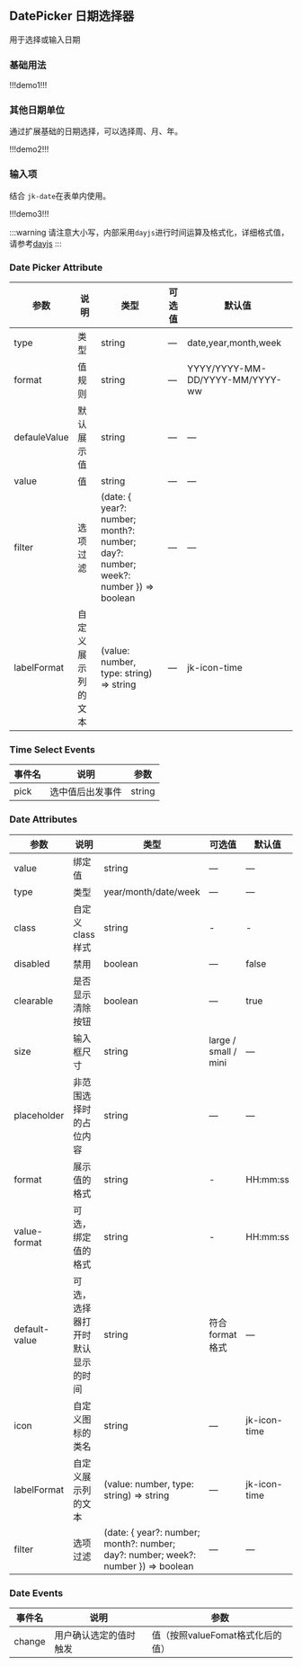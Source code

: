 ## DatePicker 日期选择器

用于选择或输入日期

### 基础用法

!!!demo1!!!

### 其他日期单位

通过扩展基础的日期选择，可以选择周、月、年。

!!!demo2!!!

### 输入项

结合 `jk-date`在表单内使用。

!!!demo3!!!

:::warning
请注意大小写，内部采用`dayjs`进行时间运算及格式化，详细格式值，请参考[dayjs](https://dayjs.fenxianglu.cn/)
:::

### Date Picker Attribute

| 参数         | 说明               | 类型                                                                              | 可选值 | 默认值                          |
| ------------ | ------------------ | --------------------------------------------------------------------------------- | ------ | ------------------------------- |
| type         | 类型               | string                                                                            | —      | date,year,month,week            |
| format       | 值规则             | string                                                                            | —      | YYYY/YYYY-MM-DD/YYYY-MM/YYYY-ww |
| defauleValue | 默认展示值         | string                                                                            | —      | —                               |
| value        | 值                 | string                                                                            | —      | —                               |
| filter       | 选项过滤           | (date: { year?: number; month?: number; day?: number; week?: number }) => boolean | —      | —                               |
| labelFormat  | 自定义展示列的文本 | (value: number, type: string) => string                                           | —      | jk-icon-time                    |

### Time Select Events

| 事件名 | 说明             | 参数   |
| ------ | ---------------- | ------ |
| pick   | 选中值后出发事件 | string |

### Date Attributes

| 参数          | 说明                             | 类型                                                                              | 可选值               | 默认值       |
| ------------- | -------------------------------- | --------------------------------------------------------------------------------- | -------------------- | ------------ |
| value         | 绑定值                           | string                                                                            | —                    | —            |
| type          | 类型                             | year/month/date/week                                                              | —                    | —            |
| class         | 自定义 class 样式                | string                                                                            | -                    | -            |
| disabled      | 禁用                             | boolean                                                                           | —                    | false        |
| clearable     | 是否显示清除按钮                 | boolean                                                                           | —                    | true         |
| size          | 输入框尺寸                       | string                                                                            | large / small / mini | —            |
| placeholder   | 非范围选择时的占位内容           | string                                                                            | —                    | —            |
| format        | 展示值的格式                     | string                                                                            | -                    | HH:mm:ss     |
| value-format  | 可选，绑定值的格式               | string                                                                            | -                    | HH:mm:ss     |
| default-value | 可选，选择器打开时默认显示的时间 | string                                                                            | 符合 format 格式     | —            |
| icon          | 自定义图标的类名                 | string                                                                            | —                    | jk-icon-time |
| labelFormat   | 自定义展示列的文本               | (value: number, type: string) => string                                           | —                    | jk-icon-time |
| filter        | 选项过滤                         | (date: { year?: number; month?: number; day?: number; week?: number }) => boolean | —                    | —            |

### Date Events

| 事件名 | 说明                   | 参数                             |
| ------ | ---------------------- | -------------------------------- |
| change | 用户确认选定的值时触发 | 值（按照valueFomat格式化后的值） |
